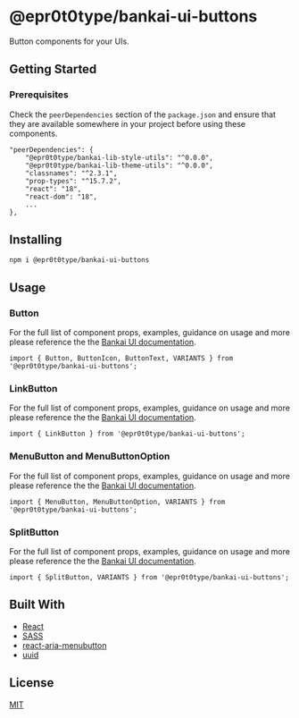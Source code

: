 # @epr0t0type/bankai-ui-buttons
Button components for your UIs.

## Getting Started

### Prerequisites
Check the `peerDependencies` section of the `package.json` and ensure that they are available somewhere in your project before using these components.

```
"peerDependencies": {
    "@epr0t0type/bankai-lib-style-utils": "^0.0.0",
    "@epr0t0type/bankai-lib-theme-utils": "^0.0.0",
    "classnames": "^2.3.1",
    "prop-types": "^15.7.2",
    "react": "18",
    "react-dom": "18",
    ...
},
```

## Installing
```
npm i @epr0t0type/bankai-ui-buttons
```

## Usage

### Button
For the full list of component props, examples, guidance on usage and more please reference the the [Bankai UI documentation](https://bankai-ui.com/?path=/story/components-buttons--button-story).

```
import { Button, ButtonIcon, ButtonText, VARIANTS } from '@epr0t0type/bankai-ui-buttons';
```

### LinkButton
For the full list of component props, examples, guidance on usage and more please reference the the [Bankai UI documentation](https://bankai-ui.com/?path=/story/components-buttons--link-button-story).

```
import { LinkButton } from '@epr0t0type/bankai-ui-buttons';
```

### MenuButton and MenuButtonOption
For the full list of component props, examples, guidance on usage and more please reference the the [Bankai UI documentation](https://bankai-ui.com/?path=/story/components-buttons--menu-button-story).

```
import { MenuButton, MenuButtonOption, VARIANTS } from '@epr0t0type/bankai-ui-buttons';
```

### SplitButton
For the full list of component props, examples, guidance on usage and more please reference the the [Bankai UI documentation](https://bankai-ui.com/?path=/story/components-buttons--split-button-story).

```
import { SplitButton, VARIANTS } from '@epr0t0type/bankai-ui-buttons';
```

## Built With
* [React](https://github.com/facebook/react)
* [SASS](https://github.com/sass/sass)
* [react-aria-menubutton](https://github.com/davidtheclark/react-aria-menubutton)
* [uuid](https://github.com/uuidjs/uuid)

## License
[MIT](../../../LICENSE)
